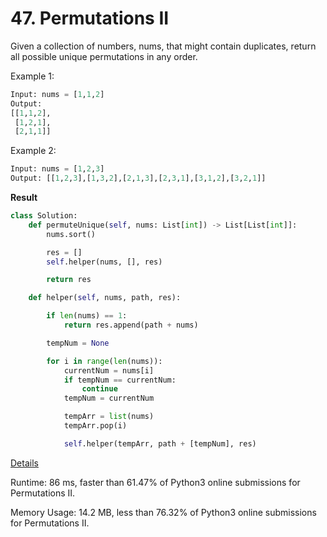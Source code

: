 # 47. Permutations II

Given a collection of numbers, nums, that might contain duplicates, return all possible unique permutations in any order.

 

Example 1:

```python
Input: nums = [1,1,2]
Output:
[[1,1,2],
 [1,2,1],
 [2,1,1]]
```
Example 2:

```python
Input: nums = [1,2,3]
Output: [[1,2,3],[1,3,2],[2,1,3],[2,3,1],[3,1,2],[3,2,1]]
```

**Result**

```python
class Solution:
    def permuteUnique(self, nums: List[int]) -> List[List[int]]:
        nums.sort()

        res = []
        self.helper(nums, [], res)

        return res

    def helper(self, nums, path, res):

        if len(nums) == 1:
            return res.append(path + nums)

        tempNum = None

        for i in range(len(nums)):
            currentNum = nums[i]
            if tempNum == currentNum:
                continue
            tempNum = currentNum

            tempArr = list(nums)
            tempArr.pop(i)

            self.helper(tempArr, path + [tempNum], res)
```



[Details ](https://leetcode.com/submissions/detail/733040376/)

Runtime: 86 ms, faster than 61.47% of Python3 online submissions for Permutations II.

Memory Usage: 14.2 MB, less than 76.32% of Python3 online submissions for Permutations II.


